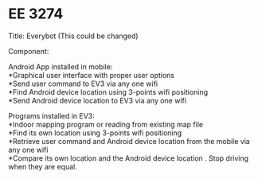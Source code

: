 # EE 3274

Title: Everybot (This could be changed) <br />

Component: <br />

Android App installed in mobile: <br />
*Graphical user interface with proper user options<br />
*Send user command to EV3 via any one wifi <br />
*Find Android device location using 3-points wifi positioning <br />
*Send Android device location to EV3 via any one wifi <br />

Programs installed in EV3: <br />
*Indoor mapping program or reading from existing map file <br />
*Find its own location using 3-points wifi positioning <br />
*Retrieve user command and Android device location from the mobile via any one wifi <br />
*Compare its own location and the Android device location . Stop driving when they are equal. <br />
